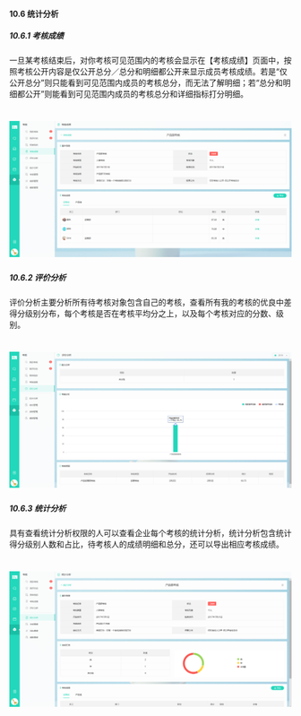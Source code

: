 #### 10.6 统计分析

##### 10.6.1 考核成绩

一旦某考核结束后，对你考核可见范围内的考核会显示在【考核成绩】页面中，按照考核公开内容是仅公开总分／总分和明细都公开来显示成员考核成绩。若是“仅公开总分”则只能看到可见范围内成员的考核总分，而无法了解明细；若“总分和明细都公开”则能看到可见范围内成员的考核总分和详细指标打分明细。

# ![](/assets/10.6.1考核成绩.png)

##### 10.6.2 评价分析

评价分析主要分析所有待考核对象包含自己的考核，查看所有我的考核的优良中差得分级别分布，每个考核是否在考核平均分之上，以及每个考核对应的分数、级别。

# ![](/assets/10.6.2评价分析.png)

##### 10.6.3 统计分析

具有查看统计分析权限的人可以查看企业每个考核的统计分析，统计分析包含统计得分级别人数和占比，待考核人的成绩明细和总分，还可以导出相应考核成绩。

# ![](/assets/10.6.3统计分析.png)
